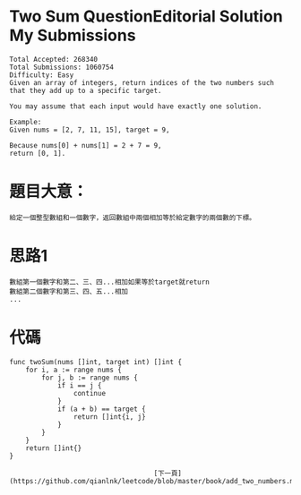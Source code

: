 # Two Sum  QuestionEditorial Solution  My Submissions
	Total Accepted: 268340
	Total Submissions: 1060754
	Difficulty: Easy
	Given an array of integers, return indices of the two numbers such that they add up to a specific target.

	You may assume that each input would have exactly one solution.

	Example:
	Given nums = [2, 7, 11, 15], target = 9,

	Because nums[0] + nums[1] = 2 + 7 = 9,
	return [0, 1].
	
# 題目大意：
	給定一個整型數組和一個數字，返回數組中兩個相加等於給定數字的兩個數的下標。
	
# 思路1
	數組第一個數字和第二、三、四...相加如果等於target就return
	數組第二個數字和第三、四、五...相加
	...
	
# 代碼
```golang
func twoSum(nums []int, target int) []int {
	for i, a := range nums {
		for j, b := range nums {
			if i == j {
				continue
			}
			if (a + b) == target {
				return []int{i, j}
			}
		}
	}
	return []int{}
}
```

										[下一頁](https://github.com/qianlnk/leetcode/blob/master/book/add_two_numbers.md)
